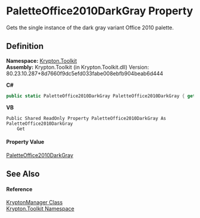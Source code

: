 # PaletteOffice2010DarkGray Property


Gets the single instance of the dark gray variant Office 2010 palette.



## Definition
**Namespace:** <a href="79d2eac2-21f4-54ff-7552-b20c33c30600.md">Krypton.Toolkit</a>  
**Assembly:** Krypton.Toolkit (in Krypton.Toolkit.dll) Version: 80.23.10.287+8d7660f9dc5efd033fabe008ebfb904beab6d444

**C#**
``` C#
public static PaletteOffice2010DarkGray PaletteOffice2010DarkGray { get; }
```
**VB**
``` VB
Public Shared ReadOnly Property PaletteOffice2010DarkGray As PaletteOffice2010DarkGray
	Get
```



#### Property Value
<a href="50ba1db3-55c2-5a50-1610-b61d453bf0c3.md">PaletteOffice2010DarkGray</a>

## See Also


#### Reference
<a href="fd000c89-b24b-9dde-c880-bccf31b10060.md">KryptonManager Class</a>  
<a href="79d2eac2-21f4-54ff-7552-b20c33c30600.md">Krypton.Toolkit Namespace</a>  
